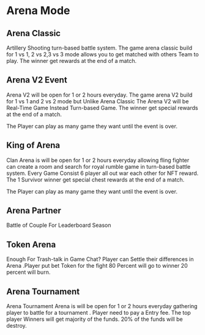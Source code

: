 # Arena Mode

## Arena Classic

Artillery Shooting turn-based battle system. The game arena classic build for 1 vs 1,  2 vs 2,3 vs 3 mode allows you to  get matched with others Team to play.  The winner  get  rewards at the end of a match. &#x20;

## Arena V2 Event

Arena V2 will be open for 1 or 2  hours everyday.  The game arena V2 build for 1 vs 1 and 2 vs 2  mode but  Unlike Arena Classic The Arena V2 will be Real-Time Game Instead Turn-based Game. The winner  get special rewards at the end of a match. &#x20;

The Player can play as many game they want until the event is over.

## King of Arena

Clan Arena is will be open for 1 or 2  hours everyday  allowing fling fighter can create a room and search for royal rumble game  in turn-based battle system. Every Game Consist 6 player all out war each other for NFT reward. The 1 Survivor winner   get  special chest rewards at the end of a match. &#x20;

The Player can play as many game they want until the event is over.

## Arena Partner&#x20;

Battle of Couple For Leaderboard Season

## Token Arena

Enough For Trash-talk in Game Chat? Player can Settle their differences in Arena .Player put bet Token for the fight 80 Percent will go to winner 20 percent will burn.&#x20;

## Arena Tournament

&#x20;Arena Tournament Arena is will be open for 1 or 2  hours everyday gathering player to battle for a tournament . Player need to pay a Entry fee. The top player Winners will get  majority of the funds. 20% of the funds will be destroy. &#x20;
